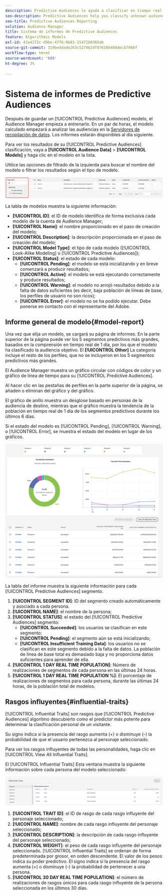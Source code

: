 ```yaml
---
description: Predictive Audiences le ayuda a clasificar en tiempo real audiencias desconocidas como personalidades diferenciadas, mediante el uso de la ciencia de datos.
seo-description: Predictive Audiences help you classify unknown audiences into distinct personas in real-time, using data science.
seo-title: Predictive Audiences Reporting
solution: Audience Manager
title: Sistema de informes de Predictive Audiences
feature: Algorithmic Models
exl-id: 43a4272c-d9be-47f6-9b81-15472b0366ab
source-git-commit: 319be4dade263c5274624f07616b404decb7066f
workflow-type: tm+mt
source-wordcount: '609'
ht-degree: 3%

---
```


# Sistema de informes de Predictive Audiences

Después de guardar un [!UICONTROL Predictive Audiences] modelo, el Audience Manager empieza a entrenarlo. En un par de horas, el modelo calculado empezará a analizar las audiencias en la [Servidores de recopilación de datos](https://experienceleague.adobe.com/docs/audience-manager/user-guide/reference/system-components/components-data-collection.html#dcs-pcs). Los informes estarán disponibles al día siguiente.

Para ver los resultados de su [!UICONTROL Predictive Audiences] clasificación, vaya a **[!UICONTROL Audience Data]** > **[!UICONTROL Models]** y haga clic en el modelo en la lista.

Utilice las opciones de filtrado de la izquierda para buscar el nombre del modelo o filtrar los resultados según el tipo de modelo.

![predictive-audiences-filter](assets/predictive-audiences-filter-models.png)

La tabla de modelos muestra la siguiente información:

* **[!UICONTROL ID]**: el ID de modelo identifica de forma exclusiva cada modelo de la cuenta de Audience Manager;
* **[!UICONTROL Name]**: el nombre proporcionado en el paso de creación del modelo;
* **[!UICONTROL Description]**: la descripción proporcionada en el paso de creación del modelo;
* **[!UICONTROL Model Type]**: el tipo de cada modelo ([!UICONTROL Look-Alike Modeling] o [!UICONTROL Predictive Audiences]);
* **[!UICONTROL Status]**: el estado de cada modelo:
   * **[!UICONTROL Pending]**: el modelo se está inicializando y en breve comenzará a producir resultados;
   * **[!UICONTROL Active]**: el modelo se está ejecutando correctamente y produce resultados;
   * **[!UICONTROL Warning]**: el modelo no arrojó resultados debido a la falta de datos suficientes (es decir, baja población de líneas de base, los perfiles de usuario no son ricos);
   * **[!UICONTROL Error]**: el modelo no se ha podido ejecutar. Debe ponerse en contacto con el representante del Adobe.

## Informe general de modelo{#model-report}

Una vez que elija un modelo, se cargará su página de informes. En la parte superior de la página puede ver los 5 segmentos predictivos más grandes, basados en la comprensión en tiempo real de 1 día, por los que el modelo ha clasificado la audiencia objetivo. El **[!UICONTROL Other]** La categoría incluye el resto de los perfiles, que no se incluyeron en los 5 segmentos predictivos más grandes.

El Audience Manager muestra un gráfico circular con códigos de color y un gráfico de línea de tiempo para su [!UICONTROL Predictive Audiences].

Al hacer clic en las pestañas de perfiles en la parte superior de la página, se añaden o eliminan del gráfico y del gráfico.

El gráfico de anillo muestra un desglose basado en personas de la audiencia de destino, mientras que el gráfico muestra la tendencia de la población en tiempo real de 1 día de los segmentos predictivos durante los últimos 6 días.

Si el estado del modelo es [!UICONTROL Pending], [!UICONTROL Warning], o [!UICONTROL Error], se muestra el estado del modelo en lugar de los gráficos.

![smart-persona-report](assets/predictive-audiences-report.png)

La tabla del informe muestra la siguiente información para cada [!UICONTROL Predictive Audiences] segmento.

1. **[!UICONTROL SEGMENT ID]**: ID del segmento creado automáticamente y asociado a cada persona.
1. **[!UICONTROL NAME]**: el nombre de la persona;
1. **[!UICONTROL STATUS]**: el estado del [!UICONTROL Predictive Audiences] segmento:
   * **[!UICONTROL Succeeded]**: los usuarios se clasifican en este segmento;
   * **[!UICONTROL Pending]**: el segmento aún se está inicializando;
   * **[!UICONTROL Insufficient Training Data]**: los usuarios no se clasifican en este segmento debido a la falta de datos. La población de línea de base total es demasiado baja y no proporciona datos suficientes para aprender de ella.
1. **[!UICONTROL 1 DAY REAL TIME POPULATION]**: Número de realizaciones de segmentos de cada persona en las últimas 24 horas.
1. **[!UICONTROL 1 DAY REAL TIME POPULATION %]**: El porcentaje de realizaciones de segmentos para cada persona, durante las últimas 24 horas, de la población total de modelos.

## Rasgos influyentes{#influential-traits}

[!UICONTROL Influential Traits] son rasgos que [!UICONTROL Predictive Audiences] algoritmo descubierto como el predictor más potente para determinar la clasificación personal de un visitante.

Su signo indica si la presencia del rasgo aumenta (+) o disminuye (-) la probabilidad de que el usuario pertenezca al personaje seleccionado.

Para ver los rasgos influyentes de todas las personalidades, haga clic en [!UICONTROL View All Influential Traits].

El [!UICONTROL Influential Traits] Esta ventana muestra la siguiente información sobre cada persona del modelo seleccionado:

![influential-traits](assets/predictive-audiences-influential-traits.png)

1. **[!UICONTROL TRAIT ID]**: el ID de rasgo de cada rasgo influyente del personaje seleccionado;
1. **[!UICONTROL NAME]**: nombre de cada rasgo influyente del personaje seleccionado;
1. **[!UICONTROL DESCRIPTION]**: la descripción de cada rasgo influyente del personaje seleccionado;
1. **[!UICONTROL WEIGHT]**: el peso de cada rasgo influyente del personaje seleccionado. [!UICONTROL Influential Traits] se ordenan de forma predeterminada por grosor, en orden descendente.  El valor de los pesos indica su poder predictivo. El signo indica si la presencia del rasgo aumenta (+) o disminuye (-) la probabilidad de pertenecer a una persona.
1. **[!UICONTROL 30 DAY REAL TIME POPULATION]**: el número de realizaciones de rasgos únicos para cada rasgo influyente de la persona seleccionada en los últimos 30 días.
